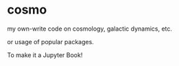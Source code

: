 # cosmo

my own-write code on cosmology, galactic dynamics, etc.

or usage of popular packages.

To make it a Jupyter Book!
